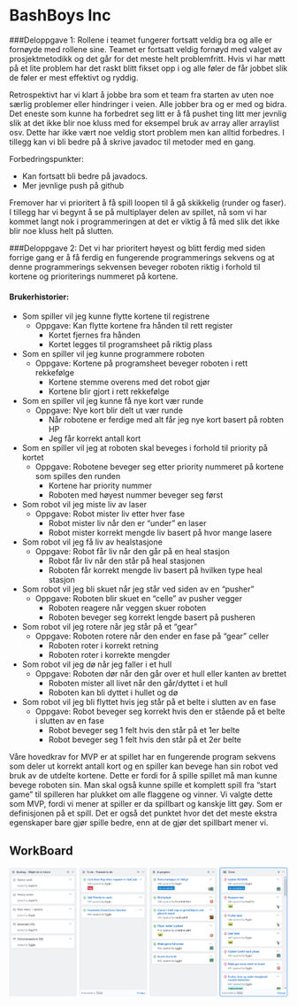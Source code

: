 # BashBoys Inc

###Deloppgave 1:
Rollene i teamet fungerer fortsatt veldig bra og alle er fornøyde med rollene sine. Teamet er fortsatt veldig fornøyd med valget av prosjektmetodikk og det går for det meste helt problemfritt. Hvis vi har møtt på et lite problem har det raskt blitt fikset opp i og alle føler de får jobbet slik de føler er mest effektivt og ryddig.   

Retrospektivt har vi klart å jobbe bra som et team fra starten av uten noe særlig problemer eller hindringer i veien. Alle jobber bra og er med og bidra. Det eneste som kunne ha forbedret seg litt er å få pushet ting litt mer jevnlig slik at det ikke blir noe kluss med for eksempel bruk av array aller arraylist osv. Dette har ikke vært noe veldig stort problem men kan alltid forbedres. I tillegg kan vi bli bedre på å skrive javadoc til metoder med en gang.
 
Forbedringspunkter:
* Kan fortsatt bli bedre på javadocs.
* Mer jevnlige push på github

Fremover har vi prioritert å få spill loopen til å gå skikkelig (runder og faser). I tillegg har vi begynt å se på multiplayer delen av spillet, nå som vi har kommet langt nok i programmeringen at det er viktig å få med slik det ikke blir noe kluss helt på slutten.

###Deloppgave 2:
Det vi har prioritert høyest og blitt ferdig med siden forrige gang er å få ferdig en fungerende programmerings sekvens og at denne programmerings sekvensen beveger roboten riktig i forhold til kortene og prioriterings nummeret på kortene.

#### Brukerhistorier:
* Som spiller vil jeg kunne flytte kortene til registrene
    * Oppgave: Kan flytte kortene fra hånden til rett register 
        * Kortet fjernes fra hånden
        * Kortet legges til programsheet på riktig plass
* Som en spiller vil jeg kunne programmere roboten
    * Oppgave: Kortene på programsheet beveger roboten i rett rekkefølge
        * Kortene stemme overens med det robot gjør
        * Kortene blir gjort i rett rekkefølge
* Som en spiller vil jeg kunne få nye kort vær runde
    * Oppgave: Nye kort blir delt ut vær runde
        * Når robotene er ferdige med alt får jeg nye kort basert på robten HP
        * Jeg får korrekt antall kort
* Som en spiller vil jeg at roboten skal beveges i forhold til priority på kortet
    * Oppgave: Robotene beveger seg etter priority nummeret på kortene som spilles den runden
        * Kortene har priority nummer
        * Roboten med høyest nummer beveger seg først
* Som robot vil jeg miste liv av laser
    * Oppgave: Robot mister liv etter hver fase
        * Robot mister liv når den er “under” en laser
        * Robot mister korrekt mengde liv basert på hvor mange lasere
* Som robot vil jeg få liv av healstasjone
    * Oppgave: Robot får liv når den går på en heal stasjon
        * Robot får liv når den står på heal stasjonen
        * Roboten får korrekt mengde liv basert på hvilken type heal stasjon
* Som robot vil jeg bli skuet når jeg står ved siden av en “pusher”
    * Oppgave: Roboten blir skuet en “celle” av pusher vegger
        * Roboten reagere når veggen skuer roboten
        * Roboten beveger seg korrekt lengde basert på pusheren
* Som robot vil jeg rotere når jeg står på et “gear”
    * Oppgave: Roboten rotere når den ender en fase på “gear” celler
        * Roboten roter i korrekt retning
        * Roboten roter i korrekte mengder
* Som robot vil jeg dø når jeg faller i et hull
    * Oppgave: Roboten dør når den går over et hull eller kanten av brettet
        * Roboten mister all livet når den går/dyttet i et hull
        * Roboten kan bli dyttet i hullet og dø
* Som robot vil jeg bli flyttet hvis jeg står på et belte i slutten av en fase
    * Oppgave: Robot beveger seg korrekt hvis den er stående på et belte i slutten av en fase
        * Robot beveger seg 1 felt hvis den står på et 1er belte
        * Robot beveger seg 1 felt hvis den står på et 2er belte
                
Våre hovedkrav for MVP er at spillet har en fungerende program sekvens som deler ut korrekt antall kort og en spiller kan bevege han sin robot ved bruk av de utdelte kortene. Dette er fordi for å spille spillet må man kunne bevege roboten sin. Man skal også kunne spille et komplett spill fra “start game” til spilleren har plukket om alle flaggene og vinner. Vi valgte dette som MVP, fordi vi mener at spiller er da spillbart og kanskje litt gøy. Som er definisjonen på et spill. Det er også det punktet hvor det det meste ekstra egenskaper bare gjør spille bedre, enn at de gjør det spillbart mener vi.


## WorkBoard
![WorkBoard](https://github.com/inf112-v20/BashBoys_Inc/blob/master/Deliverables/WordBoards/WorkBoardOblig3.PNG)
